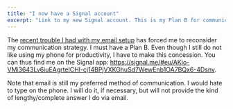 ```yaml
---
title: "I now have a Signal account"
excerpt: "Link to my new Signal account. This is my Plan B for communication, in case email fails."
---
```


The [recent trouble I had with my email setup](https://protesilaos.com/news/2024-11-24-technical-email-problems/) has forced me to reconsider my communication strategy. I must have a Plan B. Even though I still do not like using my phone for productivity, I have to make this concession. You can thus find me on the Signal app: <https://signal.me/#eu/AKio-VMi3643Lv6iuEAgrteICHl-cj14BPjVXKGhuSd7WewEnb1OA7BQx6-4Dsnv>.

Note that email is still my preferred method of communication. I would hate to type on the phone. I will do it, if necessary, but will not provide the kind of lengthy/complete answer I do via email.
